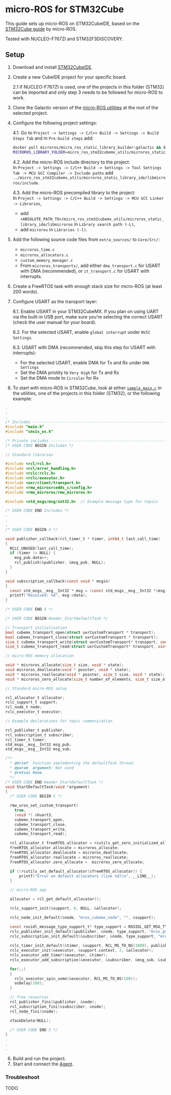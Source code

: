 # micro-ROS for STM32Cube

This guide sets up micro-ROS on STM32CubeIDE, based on the [STM32Cube guide](https://github.com/micro-ROS/micro_ros_stm32cubemx_utils/blob/galactic/README.md) by micro-ROS.

Tested with NUCLEO-F767ZI and STM32F3DISCOVERY.

## Setup

1. Download and install [STM32CubeIDE](https://www.st.com/en/development-tools/stm32cubeide.html).
2. Create a new CubeIDE project for your specific board.

      2.1 If NUCLEO-F767ZI is used, one of the projects in this folder (STM32) can be imported and only step 3 needs to be followed for micro-ROS to work.

3. Clone the Galactic version of the [micro-ROS utilities](https://github.com/micro-ROS/micro_ros_stm32cubemx_utils/tree/galactic) at the root of the selected project.

4. Configure the following project settings:
      
      4.1. Go to `Project -> Settings -> C/C++ Build -> Settings -> Build Steps Tab` and in `Pre-build steps` add:

    ```bash
    docker pull microros/micro_ros_static_library_builder:galactic && docker run --rm -v ${workspace_loc:/${ProjName}}:/project --env 
    MICROROS_LIBRARY_FOLDER=micro_ros_stm32cubemx_utils/microros_static_library_ide microros/micro_ros_static_library_builder:galactic
    ```

      4.2. Add the micro-ROS include directory to the project:\
      In `Project -> Settings -> C/C++ Build -> Settings -> Tool Settings Tab -> MCU GCC Compiler -> Include paths` add 
      `../micro_ros_stm32cubemx_utils/microros_static_library_ide/libmicroros/include`.

      4.3. Add the micro-ROS precompiled library to the project:\
      In `Project -> Settings -> C/C++ Build -> Settings -> MCU GCC Linker -> Libraries`,
      - add `<ABSOLUTE_PATH_TO>/micro_ros_stm32cubemx_utils/microros_static_library_ide/libmicroros` in `Library search path (-L)`,
      - add `microros` in `Libraries (-l)`.

5. Add the following source code files from `extra_sources/` to `Core/Src/`:
      - `microros_time.c`
      - `microros_allocators.c`
      - `custom_memory_manager.c`
      - From `microros_transports/`, add either `dma_transport.c` for USART with DMA (recommended), or `it_transport.c` for USART with interrupts.

6. Create a FreeRTOS task with enough stack size for micro-ROS (at least 200 words).
7. Configure USART as the transport layer:

      6.1. Enable USART in your STM32CubeMX. If you plan on using UART via the built-in USB port, make sure you're selecting the correct USART (check the user manual for your board).

      6.2. For the selected USART, enable `global interrupt` under `NVIC Settings`.

      6.3. USART with DMA (recommended, skip this step for USART with interrupts):
      - For the selected USART, enable DMA for Tx and Rx under `DMA Settings`
      - Set the DMA priotity to `Very High` for Tx and Rx
      - Set the DMA mode to `Circular` for Rx

8. To start with micro-ROS in STM32Cube, look at either [`sample_main.c`](https://github.com/micro-ROS/micro_ros_stm32cubemx_utils/blob/galactic/sample_main.c) in the utilities, one of the projects in this folder (STM32), or the following example:

```C
.
.
.
/* Includes ------------------------------------------------------------------*/
#include "main.h"
#include "cmsis_os.h"

/* Private includes ----------------------------------------------------------*/
/* USER CODE BEGIN Includes */

// Standard libraries

#include <rcl/rcl.h>
#include <rcl/error_handling.h>
#include <rclc/rclc.h>
#include <rclc/executor.h>
#include <uxr/client/transport.h>
#include <rmw_microxrcedds_c/config.h>
#include <rmw_microros/rmw_microros.h>

#include <std_msgs/msg/int32.h>  // Example message type for topics

/* USER CODE END Includes */
.
.
.
/* USER CODE BEGIN 4 */

void publisher_callback(rcl_timer_t * timer, int64_t last_call_time)
{  
  RCLC_UNUSED(last_call_time);
  if (timer != NULL) {
    msg_pub.data++;
    rcl_publish(&publisher, &msg_pub, NULL);
  }
}

void subscription_callback(const void * msgin)
{  
  const std_msgs__msg__Int32 * msg = (const std_msgs__msg__Int32 *)msgin;
  printf("Received: %d", msg->data);
}

/* USER CODE END 4 */

/* USER CODE BEGIN Header_StartDefaultTask */

// Transport initialisation
bool cubemx_transport_open(struct uxrCustomTransport * transport);
bool cubemx_transport_close(struct uxrCustomTransport * transport);
size_t cubemx_transport_write(struct uxrCustomTransport* transport, const uint8_t * buf, size_t len, uint8_t * err);
size_t cubemx_transport_read(struct uxrCustomTransport* transport, uint8_t* buf, size_t len, int timeout, uint8_t* err);

// micro-ROS memory allocation

void * microros_allocate(size_t size, void * state);
void microros_deallocate(void * pointer, void * state);
void * microros_reallocate(void * pointer, size_t size, void * state);
void * microros_zero_allocate(size_t number_of_elements, size_t size_of_element, void * state);

// Standard micro-ROS setup

rcl_allocator_t allocator;
rclc_support_t support;
rcl_node_t node;
rclc_executor_t executor;

// Example declarations for topic communication

rcl_publisher_t publisher;
rcl_subscription_t subscriber;
rcl_timer_t timer;
std_msgs__msg__Int32 msg_pub;
std_msgs__msg__Int32 msg_sub;

/**
  * @brief  Function implementing the defaultTask thread.
  * @param  argument: Not used
  * @retval None
  */
/* USER CODE END Header_StartDefaultTask */
void StartDefaultTask(void *argument)
{
  /* USER CODE BEGIN 5 */

  rmw_uros_set_custom_transport(
    true,
    (void *) &huart3,
    cubemx_transport_open,
    cubemx_transport_close,
    cubemx_transport_write,
    cubemx_transport_read);

  rcl_allocator_t freeRTOS_allocator = rcutils_get_zero_initialized_allocator();
  freeRTOS_allocator.allocate = microros_allocate;
  freeRTOS_allocator.deallocate = microros_deallocate;
  freeRTOS_allocator.reallocate = microros_reallocate;
  freeRTOS_allocator.zero_allocate =  microros_zero_allocate;

  if (!rcutils_set_default_allocator(&freeRTOS_allocator)) {
      printf("Error on default allocators (line %d)\n", __LINE__); 
  }

  // micro-ROS app

  allocator = rcl_get_default_allocator();

  rclc_support_init(&support, 0, NULL, &allocator);

  rclc_node_init_default(&node, "mros_cubemx_node", "", &support);

  const rosidl_message_type_support_t* type_support = ROSIDL_GET_MSG_TYPE_SUPPORT(std_msgs, msg, Int32);
  rclc_publisher_init_default(&publisher, &node, type_support, "mros_pub");
  rclc_subscription_init_default(&subscriber, &node, type_support, "mros_sub");
  
  rclc_timer_init_default(&timer, &support, RCL_MS_TO_NS(1000), publisher_callback);
  rclc_executor_init(&executor, &support.context, 2, &allocator);
  rclc_executor_add_timer(&executor, &timer);
  rclc_executor_add_subscription(&executor, &subscriber, &msg_sub, &subscriber_callback, ON_NEW_DATA);

  for(;;)
  {
    rclc_executor_spin_some(&executor, RCL_MS_TO_NS(100));
    osDelay(100);
  }

  // free resources
  rcl_publisher_fini(&publisher, &node);
  rcl_subscription_fini(&subscriber, &node);
  rcl_node_fini(&node);

  vTaskDelete(NULL);

  /* USER CODE END 5 */
}
.
.
.
```

6. Build and run the project.
7. Start and connect the [Agent](../Agent.md).

### Troubleshoot

TODO
